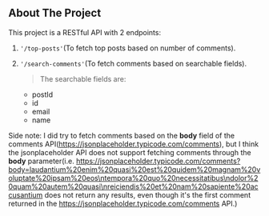 ## About The Project

This project is a RESTful API with 2 endpoints:

1. `'/top-posts'`(To fetch top posts based on number of comments).
2. `'/search-comments'`(To fetch comments based on searchable fields).

    > The searchable fields are:
    - postId
    - id
    - email
    - name


Side note: I did try to fetch comments based on the **body** field of the comments API(https://jsonplaceholder.typicode.com/comments), but I think the    jsonplaceholder API does not support fetching comments through the **body** parameter(i.e. https://jsonplaceholder.typicode.com/comments?body=laudantium%20enim%20quasi%20est%20quidem%20magnam%20voluptate%20ipsam%20eos\ntempora%20quo%20necessitatibus\ndolor%20quam%20autem%20quasi\nreiciendis%20et%20nam%20sapiente%20accusantium does not return any results, even though it's the first comment returned in the https://jsonplaceholder.typicode.com/comments API.)
